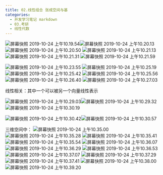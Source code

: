 ```yaml
---
title: 02.线性组合 张成空间与基
categories:
  - 开发学习笔记 markdown
  - 03.考研
  - 线性代数
---
```

![屏幕快照 2019-10-24 上午10.19.54](https://raw.githubusercontent.com/ayrikiya/pic-store/main/ky/%E5%B1%8F%E5%B9%95%E5%BF%AB%E7%85%A7%202019-10-24%20%E4%B8%8A%E5%8D%8810.19.54.png)![屏幕快照 2019-10-24 上午10.20.13](https://raw.githubusercontent.com/ayrikiya/pic-store/main/ky/%E5%B1%8F%E5%B9%95%E5%BF%AB%E7%85%A7%202019-10-24%20%E4%B8%8A%E5%8D%8810.20.13.png)
![屏幕快照 2019-10-24 上午10.20.50](https://raw.githubusercontent.com/ayrikiya/pic-store/main/ky/%E5%B1%8F%E5%B9%95%E5%BF%AB%E7%85%A7%202019-10-24%20%E4%B8%8A%E5%8D%8810.20.50.png)
![屏幕快照 2019-10-24 上午10.21.13](https://raw.githubusercontent.com/ayrikiya/pic-store/main/ky/%E5%B1%8F%E5%B9%95%E5%BF%AB%E7%85%A7%202019-10-24%20%E4%B8%8A%E5%8D%8810.21.13.png)
![屏幕快照 2019-10-24 上午10.21.31](https://raw.githubusercontent.com/ayrikiya/pic-store/main/ky/%E5%B1%8F%E5%B9%95%E5%BF%AB%E7%85%A7%202019-10-24%20%E4%B8%8A%E5%8D%8810.21.31.png)
![屏幕快照 2019-10-24 上午10.21.59](https://raw.githubusercontent.com/ayrikiya/pic-store/main/ky/%E5%B1%8F%E5%B9%95%E5%BF%AB%E7%85%A7%202019-10-24%20%E4%B8%8A%E5%8D%8810.21.59.png)


![屏幕快照 2019-10-24 上午10.23.55](https://raw.githubusercontent.com/ayrikiya/pic-store/main/ky/%E5%B1%8F%E5%B9%95%E5%BF%AB%E7%85%A7%202019-10-24%20%E4%B8%8A%E5%8D%8810.23.55.png)
![屏幕快照 2019-10-24 上午10.25.19](https://raw.githubusercontent.com/ayrikiya/pic-store/main/ky/%E5%B1%8F%E5%B9%95%E5%BF%AB%E7%85%A7%202019-10-24%20%E4%B8%8A%E5%8D%8810.25.19.png)
![屏幕快照 2019-10-24 上午10.25.42](https://raw.githubusercontent.com/ayrikiya/pic-store/main/ky/%E5%B1%8F%E5%B9%95%E5%BF%AB%E7%85%A7%202019-10-24%20%E4%B8%8A%E5%8D%8810.25.42.png)
![屏幕快照 2019-10-24 上午10.25.56](https://raw.githubusercontent.com/ayrikiya/pic-store/main/ky/%E5%B1%8F%E5%B9%95%E5%BF%AB%E7%85%A7%202019-10-24%20%E4%B8%8A%E5%8D%8810.25.56.png)
![屏幕快照 2019-10-24 上午10.26.40](https://raw.githubusercontent.com/ayrikiya/pic-store/main/ky/%E5%B1%8F%E5%B9%95%E5%BF%AB%E7%85%A7%202019-10-24%20%E4%B8%8A%E5%8D%8810.26.40.png)
![屏幕快照 2019-10-24 上午10.27.03](https://raw.githubusercontent.com/ayrikiya/pic-store/main/ky/%E5%B1%8F%E5%B9%95%E5%BF%AB%E7%85%A7%202019-10-24%20%E4%B8%8A%E5%8D%8810.27.03.png)

线性相关：其中一个可以被另一个向量线性表示

![屏幕快照 2019-10-24 上午10.29.03](https://raw.githubusercontent.com/ayrikiya/pic-store/main/ky/%E5%B1%8F%E5%B9%95%E5%BF%AB%E7%85%A7%202019-10-24%20%E4%B8%8A%E5%8D%8810.29.03.png)![屏幕快照 2019-10-24 上午10.29.32](https://raw.githubusercontent.com/ayrikiya/pic-store/main/ky/%E5%B1%8F%E5%B9%95%E5%BF%AB%E7%85%A7%202019-10-24%20%E4%B8%8A%E5%8D%8810.29.32.png)
![屏幕快照 2019-10-24 上午10.30.19](https://raw.githubusercontent.com/ayrikiya/pic-store/main/ky/%E5%B1%8F%E5%B9%95%E5%BF%AB%E7%85%A7%202019-10-24%20%E4%B8%8A%E5%8D%8810.30.19.png)

 ![屏幕快照 2019-10-24 上午10.30.42](https://raw.githubusercontent.com/ayrikiya/pic-store/main/ky/%E5%B1%8F%E5%B9%95%E5%BF%AB%E7%85%A7%202019-10-24%20%E4%B8%8A%E5%8D%8810.30.42.png)![屏幕快照 2019-10-24 上午10.30.57](https://raw.githubusercontent.com/ayrikiya/pic-store/main/ky/%E5%B1%8F%E5%B9%95%E5%BF%AB%E7%85%A7%202019-10-24%20%E4%B8%8A%E5%8D%8810.30.57.png)


三维空间中：
![屏幕快照 2019-10-24 上午10.35.00](https://raw.githubusercontent.com/ayrikiya/pic-store/main/ky/%E5%B1%8F%E5%B9%95%E5%BF%AB%E7%85%A7%202019-10-24%20%E4%B8%8A%E5%8D%8810.35.00.png)
![屏幕快照 2019-10-24 上午10.35.28](https://raw.githubusercontent.com/ayrikiya/pic-store/main/ky/%E5%B1%8F%E5%B9%95%E5%BF%AB%E7%85%A7%202019-10-24%20%E4%B8%8A%E5%8D%8810.35.28.png)
![屏幕快照 2019-10-24 上午10.35.41](https://raw.githubusercontent.com/ayrikiya/pic-store/main/ky/%E5%B1%8F%E5%B9%95%E5%BF%AB%E7%85%A7%202019-10-24%20%E4%B8%8A%E5%8D%8810.35.41.png)
![屏幕快照 2019-10-24 上午10.35.54](https://raw.githubusercontent.com/ayrikiya/pic-store/main/ky/%E5%B1%8F%E5%B9%95%E5%BF%AB%E7%85%A7%202019-10-24%20%E4%B8%8A%E5%8D%8810.35.54.png)
![屏幕快照 2019-10-24 上午10.36.07](https://raw.githubusercontent.com/ayrikiya/pic-store/main/ky/%E5%B1%8F%E5%B9%95%E5%BF%AB%E7%85%A7%202019-10-24%20%E4%B8%8A%E5%8D%8810.36.07.png)
![屏幕快照 2019-10-24 上午10.36.29](https://raw.githubusercontent.com/ayrikiya/pic-store/main/ky/%E5%B1%8F%E5%B9%95%E5%BF%AB%E7%85%A7%202019-10-24%20%E4%B8%8A%E5%8D%8810.36.29.png)
![屏幕快照 2019-10-24 上午10.36.53](https://raw.githubusercontent.com/ayrikiya/pic-store/main/ky/%E5%B1%8F%E5%B9%95%E5%BF%AB%E7%85%A7%202019-10-24%20%E4%B8%8A%E5%8D%8810.36.53.png)
![屏幕快照 2019-10-24 上午10.37.07](https://raw.githubusercontent.com/ayrikiya/pic-store/main/ky/%E5%B1%8F%E5%B9%95%E5%BF%AB%E7%85%A7%202019-10-24%20%E4%B8%8A%E5%8D%8810.37.07.png)
![屏幕快照 2019-10-24 上午10.37.29](https://raw.githubusercontent.com/ayrikiya/pic-store/main/ky/%E5%B1%8F%E5%B9%95%E5%BF%AB%E7%85%A7%202019-10-24%20%E4%B8%8A%E5%8D%8810.37.29.png)
![屏幕快照 2019-10-24 上午10.37.41](https://raw.githubusercontent.com/ayrikiya/pic-store/main/ky/%E5%B1%8F%E5%B9%95%E5%BF%AB%E7%85%A7%202019-10-24%20%E4%B8%8A%E5%8D%8810.37.41.png)
![屏幕快照 2019-10-24 上午10.38.00](https://raw.githubusercontent.com/ayrikiya/pic-store/main/ky/%E5%B1%8F%E5%B9%95%E5%BF%AB%E7%85%A7%202019-10-24%20%E4%B8%8A%E5%8D%8810.38.00.png)
![屏幕快照 2019-10-24 上午10.39.20](https://raw.githubusercontent.com/ayrikiya/pic-store/main/ky/%E5%B1%8F%E5%B9%95%E5%BF%AB%E7%85%A7%202019-10-24%20%E4%B8%8A%E5%8D%8810.39.20.png)

